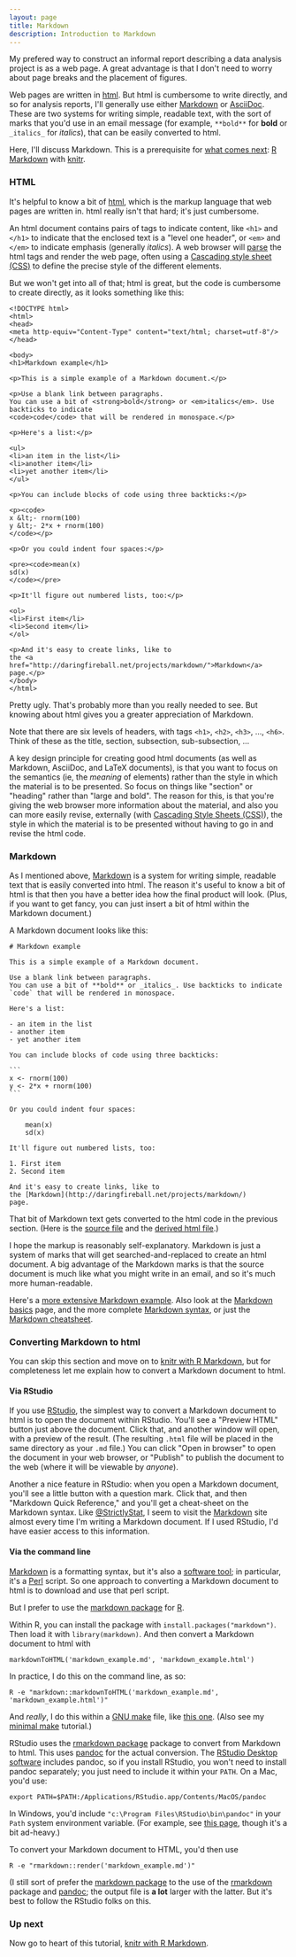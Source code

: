 ```yaml
---
layout: page
title: Markdown
description: Introduction to Markdown
---
```


My prefered way to construct an informal report describing a data
analysis project is as a web page. A great advantage is that I don't
need to worry about page breaks and the placement of figures.

Web pages are written in
[html](http://en.wikipedia.org/wiki/HTML). But html is cumbersome to
write directly, and so for analysis reports, I'll generally use either
[Markdown](http://daringfireball.net/projects/markdown/) or
[AsciiDoc](http://www.methods.co.nz/asciidoc/). These are two systems
for writing simple, readable text, with the sort of marks that you'd
use in an email message (for example, `**bold**` for **bold** or
`_italics_` for _italics_), that can be easily converted to html.

Here, I'll discuss Markdown. This is a prerequisite for [what comes
next](Rmarkdown.html):
[R Markdown](http://www.rstudio.com/ide/docs/r_markdown)
with [knitr](http://yihui.name/knitr/).

### HTML

It's helpful to know a bit of
[html](http://en.wikipedia.org/wiki/HTML), which is the markup
language that web pages are written in. html really isn't that hard;
it's just cumbersome.

An html document contains pairs of tags to indicate content, like
`<h1>` and `</h1>` to indicate that the enclosed text is a "level one
header", or `<em>` and `</em>` to indicate emphasis (generally
_italics_). A web browser will
[parse](http://en.wikipedia.org/wiki/Parsing) the html tags and render
the web page, often using a
[Cascading style sheet (CSS)](http://en.wikipedia.org/wiki/Cascading_Style_Sheets)
to define the precise style of the different elements.

But we won't get into all of that; html is great, but the code is
cumbersome to create directly, as it looks something like this:

    <!DOCTYPE html>
    <html>
    <head>
    <meta http-equiv="Content-Type" content="text/html; charset=utf-8"/>
    </head>

    <body>
    <h1>Markdown example</h1>

    <p>This is a simple example of a Markdown document.</p>

    <p>Use a blank link between paragraphs.
    You can use a bit of <strong>bold</strong> or <em>italics</em>. Use backticks to indicate
    <code>code</code> that will be rendered in monospace.</p>

    <p>Here's a list:</p>

    <ul>
    <li>an item in the list</li>
    <li>another item</li>
    <li>yet another item</li>
    </ul>

    <p>You can include blocks of code using three backticks:</p>

    <p><code>
    x &lt;- rnorm(100)
    y &lt;- 2*x + rnorm(100)
    </code></p>

    <p>Or you could indent four spaces:</p>

    <pre><code>mean(x)
    sd(x)
    </code></pre>

    <p>It'll figure out numbered lists, too:</p>

    <ol>
    <li>First item</li>
    <li>Second item</li>
    </ol>

    <p>And it's easy to create links, like to
    the <a href="http://daringfireball.net/projects/markdown/">Markdown</a>
    page.</p>
    </body>
    </html>

Pretty ugly. That's probably more than you really needed to see. But
knowing about html gives you a greater appreciation of Markdown.

Note that there are six levels of headers, with tags
`<h1>`, `<h2>`, `<h3>`, ..., `<h6>`. Think of these as the title,
section, subsection, sub-subsection, &hellip;

A key design principle for creating good html documents (as well as
Markdown, AsciiDoc, and LaTeX documents), is that you want to focus on
the semantics (ie, the _meaning_ of elements) rather than the style in
which the material is to be presented. So focus on things like
"section" or "heading" rather than "large and bold".  The reason for
this, is that you're giving the web browser more information about the
material, and also you can more easily revise, externally (with
[Cascading Style Sheets (CSS)](http://en.wikipedia.org/wiki/Cascading_Style_Sheets)),
the style in which the material is to be presented without having to
go in and revise the html code.

### Markdown

As I mentioned above,
[Markdown](http://daringfireball.net/projects/markdown/) is a system
for writing simple, readable text that is easily converted into
html. The reason it's useful to know a bit of html is that then you
have a better idea how the final product will look. (Plus, if you want
to get fancy, you can just insert a bit of html within the Markdown
document.)

A Markdown document looks like this:

    # Markdown example

    This is a simple example of a Markdown document.

    Use a blank link between paragraphs.
    You can use a bit of **bold** or _italics_. Use backticks to indicate
    `code` that will be rendered in monospace.

    Here's a list:

    - an item in the list
    - another item
    - yet another item

    You can include blocks of code using three backticks:

    ```
    x <- rnorm(100)
    y <- 2*x + rnorm(100)
    ```

    Or you could indent four spaces:

        mean(x)
        sd(x)

    It'll figure out numbered lists, too:

    1. First item
    2. Second item

    And it's easy to create links, like to
    the [Markdown](http://daringfireball.net/projects/markdown/)
    page.

That bit of Markdown text gets converted to the html code in the
previous section. (Here is the
[source file](https://github.com/kbroman/knitr_knutshell/blob/gh-pages/assets/markdown_example.md)
and the
[derived html file](https://github.com/kbroman/knitr_knutshell/blob/gh-pages/assets/markdown_example.html).)

I hope the markup is reasonably self-explanatory. Markdown is just a
system of marks that will get searched-and-replaced to create an html
document. A big advantage of the Markdown marks is that the source
document is much like what you might write in an email, and so it's
much more human-readable.

Here's a
[more extensive Markdown example](http://www.unexpected-vortices.com/sw/gouda/quick-markdown-example.html).
Also look at the [Markdown basics](http://daringfireball.net/projects/markdown/basics) page,
and the more complete [Markdown syntax](http://daringfireball.net/projects/markdown/syntax),
or just the [Markdown cheatsheet](https://github.com/adam-p/markdown-here/wiki/Markdown-Cheatsheet).

### Converting Markdown to html

You can skip this section and move on to
[knitr with R Markdown](Rmarkdown.html), but for completeness let me
explain how to convert a Markdown document to html.

#### Via RStudio

If you use [RStudio](http://www.rstudio.com), the simplest way to
convert a Markdown document to html is to open the document within
RStudio. You'll see a
"Preview HTML" button just above the document. Click that, and another
window will open, with a preview of the result. (The resulting `.html`
file will be placed in the same directory as your `.md` file.)  You
can click "Open in browser" to open the document in your web browser,
or "Publish" to publish the document to the web (where it will be
viewable by _anyone_).

Another a nice feature in RStudio: when you open a Markdown document,
you'll see a little button with a question mark. Click that, and then
"Markdown Quick Reference," and you'll get a cheat-sheet on the
Markdown syntax. Like
[@StrictlyStat](https://twitter.com/StrictlyStat/status/423178160968970240),
I seem to visit the
[Markdown](http://daringfireball.net/projects/markdown) site almost every
time I'm writing a Markdown document. If I used RStudio, I'd have
easier access to this information.


#### Via the command line

[Markdown](http://daringfireball.net/projects/markdown) is a
formatting syntax, but it's also a
[software tool](http://daringfireball.net/projects/downloads/Markdown_1.0.1.zip);
in particular, it's a [Perl](http://www.perl.org/) script.
So one approach to converting a Markdown document to html is to
download and use that perl script.

But I prefer to use the
[markdown package](http://cran.r-project.org/web/packages/markdown/index.html)
for [R](http://www.r-project.org).

Within R, you can install the package with
`install.packages("markdown")`. Then load it with
`library(markdown)`. And then convert a Markdown document to html with

    markdownToHTML('markdown_example.md', 'markdown_example.html')

In practice, I do this on the command line, as so:

    R -e "markdown::markdownToHTML('markdown_example.md', 'markdown_example.html')"

And _really_, I do this within a
[GNU make](http://www.gnu.org/software/make) file, like
[this one](https://github.com/kbroman/knitr_knutshell/blob/gh-pages/assets/Makefile).
(Also see my [minimal make](http://kbroman.org/minimal_make/)
tutorial.)

RStudio uses the
[rmarkdown package](https://github.com/rstudio/rmarkdown) package to
convert from Markdown to html. This uses
[pandoc](http://johnmacfarlane.net/pandoc/) for the actual
conversion. The
[RStudio Desktop software](http://www.rstudio.com/products/rstudio/#Desk)
includes pandoc, so if you install RStudio, you won't need to install
pandoc separately; you just need to include it within your `PATH`. On
a Mac, you'd use:

    export PATH=$PATH:/Applications/RStudio.app/Contents/MacOS/pandoc

In Windows, you'd include `"c:\Program Files\RStudio\bin\pandoc"` in
your `Path` system environment variable. (For example, see
[this page](http://www.howtogeek.com/118594/how-to-edit-your-system-path-for-easy-command-line-access/),
though it's a bit ad-heavy.)

To convert your Markdown document to HTML, you'd then use

    R -e "rmarkdown::render('markdown_example.md')"

(I still sort of prefer the
[markdown package](http://cran.r-project.org/web/packages/markdown/index.html)
to the use of the [rmarkdown](https://github.com/rstudio/rmarkdown)
package and [pandoc](http://johnmacfarlane.net/pandoc/); the output
file is **a lot** larger with the latter. But it's best to follow the
RStudio folks on this.


### Up next

Now go to heart of this tutorial, [knitr with R Markdown](Rmarkdown.html).
